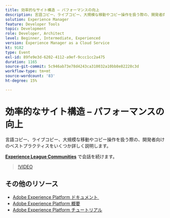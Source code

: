 ```yaml
---
title: 効率的なサイト構造 – パフォーマンスの向上
description: 言語コピー、ライブコピー、大規模な移動やコピー操作を扱う際の、開発者向けのベストプラクティスをいくつか詳しく説明します。
solution: Experience Manager
feature: Developer Tools
topic: Development
role: Developer, Architect
level: Beginner, Intermediate, Experienced
version: Experience Manager as a Cloud Service
kt: 9182
type: Event
exl-id: 89fe9e3d-6202-4112-a9ef-9ccc1cc2a475
duration: 1165
source-git-commit: 5c946ab73e78d4243ca310032a10bb8e82228c3d
workflow-type: tm+mt
source-wordcount: '83'
ht-degree: 15%

---
```


# 効率的なサイト構造 – パフォーマンスの向上

言語コピー、ライブコピー、大規模な移動やコピー操作を扱う際の、開発者向けのベストプラクティスをいくつか詳しく説明します。

**[Experience League Communities](https://adobe.ly/39DoIQT)** で会話を続けます。

>[!VIDEO](https://video.tv.adobe.com/v/337723/?quality=12&learn=on&hidetitle=true)

## その他のリソース

- [Adobe Experience Platform ドキュメント &#x200B;](https://experienceleague.adobe.com/docs/experience-platform.html?lang=ja)
- [Adobe Experience Platform 概要](https://experienceleague.adobe.com/docs/experience-platform/landing/home.html?lang=ja)
- [Adobe Experience Platform チュートリアル](https://experienceleague.adobe.com/docs/platform-learn/tutorials/overview.html?lang=ja)

